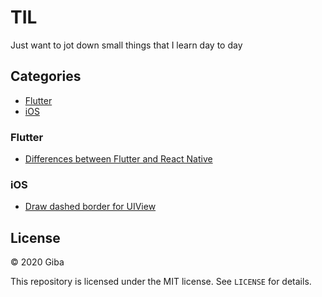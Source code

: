 # TIL

Just want to jot down small things that I learn day to day

## Categories

* [Flutter](#flutter)
* [iOS](#ios)

### Flutter
- [Differences between Flutter and React Native](flutter/differences-from-react.md)

### iOS
- [Draw dashed border for UIView](ios/dash-line-pattern.md)

## License
&copy; 2020 Giba

This repository is licensed under the MIT license. See `LICENSE` for details.

